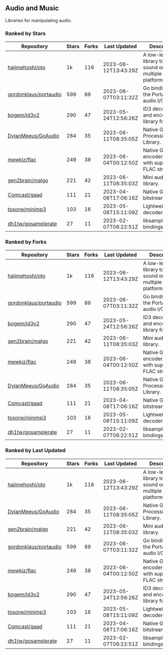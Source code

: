 ## Audio and Music

Libraries for manipulating audio.

### Ranked by Stars

| Repository | Stars | Forks | Last Updated | Description | 
|------------|-------|-------|--------------|-------------|
| [hajimehoshi/oto](https://github.com/hajimehoshi/oto) | 1k | 116 | 2023-06-12T13:43:29Z |  A low-level library to play sound on multiple platforms. |
| [gordonklaus/portaudio](https://github.com/gordonklaus/portaudio) | 599 | 89 | 2023-06-07T03:11:32Z |  Go bindings for the PortAudio audio I/O library. |
| [bogem/id3v2](https://github.com/bogem/id3v2) | 290 | 47 | 2023-05-24T12:56:26Z |  ID3 decoding and encoding library for Go. |
| [DylanMeeus/GoAudio](https://github.com/DylanMeeus/GoAudio) | 284 | 35 | 2023-06-11T08:35:05Z |  Native Go Audio Processing Library. |
| [mewkiz/flac](https://github.com/mewkiz/flac) | 249 | 38 | 2023-06-04T00:12:50Z |  Native Go FLAC encoder/decoder with support for FLAC streams. |
| [gen2brain/malgo](https://github.com/gen2brain/malgo) | 221 | 42 | 2023-06-11T08:35:03Z |  Mini audio library. |
| [Comcast/gaad](https://github.com/Comcast/gaad) | 111 | 21 | 2023-04-08T17:06:16Z |  Native Go AAC bitstream parser. |
| [tosone/minimp3](https://github.com/tosone/minimp3) | 103 | 16 | 2023-05-08T15:11:09Z |  Lightweight MP3 decoder library. |
| [dh1tw/gosamplerate](https://github.com/dh1tw/gosamplerate) | 27 | 11 | 2023-02-07T06:22:51Z |  libsamplerate bindings for go. |

### Ranked by Forks

| Repository | Stars | Forks | Last Updated | Description | 
|------------|-------|-------|--------------|-------------|
| [hajimehoshi/oto](https://github.com/hajimehoshi/oto) | 1k | 116 | 2023-06-12T13:43:29Z |  A low-level library to play sound on multiple platforms. |
| [gordonklaus/portaudio](https://github.com/gordonklaus/portaudio) | 599 | 89 | 2023-06-07T03:11:32Z |  Go bindings for the PortAudio audio I/O library. |
| [bogem/id3v2](https://github.com/bogem/id3v2) | 290 | 47 | 2023-05-24T12:56:26Z |  ID3 decoding and encoding library for Go. |
| [gen2brain/malgo](https://github.com/gen2brain/malgo) | 221 | 42 | 2023-06-11T08:35:03Z |  Mini audio library. |
| [mewkiz/flac](https://github.com/mewkiz/flac) | 249 | 38 | 2023-06-04T00:12:50Z |  Native Go FLAC encoder/decoder with support for FLAC streams. |
| [DylanMeeus/GoAudio](https://github.com/DylanMeeus/GoAudio) | 284 | 35 | 2023-06-11T08:35:05Z |  Native Go Audio Processing Library. |
| [Comcast/gaad](https://github.com/Comcast/gaad) | 111 | 21 | 2023-04-08T17:06:16Z |  Native Go AAC bitstream parser. |
| [tosone/minimp3](https://github.com/tosone/minimp3) | 103 | 16 | 2023-05-08T15:11:09Z |  Lightweight MP3 decoder library. |
| [dh1tw/gosamplerate](https://github.com/dh1tw/gosamplerate) | 27 | 11 | 2023-02-07T06:22:51Z |  libsamplerate bindings for go. |

### Ranked by Last Updated

| Repository | Stars | Forks | Last Updated | Description | 
|------------|-------|-------|--------------|-------------|
| [hajimehoshi/oto](https://github.com/hajimehoshi/oto) | 1k | 116 | 2023-06-12T13:43:29Z |  A low-level library to play sound on multiple platforms. |
| [DylanMeeus/GoAudio](https://github.com/DylanMeeus/GoAudio) | 284 | 35 | 2023-06-11T08:35:05Z |  Native Go Audio Processing Library. |
| [gen2brain/malgo](https://github.com/gen2brain/malgo) | 221 | 42 | 2023-06-11T08:35:03Z |  Mini audio library. |
| [gordonklaus/portaudio](https://github.com/gordonklaus/portaudio) | 599 | 89 | 2023-06-07T03:11:32Z |  Go bindings for the PortAudio audio I/O library. |
| [mewkiz/flac](https://github.com/mewkiz/flac) | 249 | 38 | 2023-06-04T00:12:50Z |  Native Go FLAC encoder/decoder with support for FLAC streams. |
| [bogem/id3v2](https://github.com/bogem/id3v2) | 290 | 47 | 2023-05-24T12:56:26Z |  ID3 decoding and encoding library for Go. |
| [tosone/minimp3](https://github.com/tosone/minimp3) | 103 | 16 | 2023-05-08T15:11:09Z |  Lightweight MP3 decoder library. |
| [Comcast/gaad](https://github.com/Comcast/gaad) | 111 | 21 | 2023-04-08T17:06:16Z |  Native Go AAC bitstream parser. |
| [dh1tw/gosamplerate](https://github.com/dh1tw/gosamplerate) | 27 | 11 | 2023-02-07T06:22:51Z |  libsamplerate bindings for go. |

